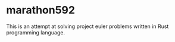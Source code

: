 # marathon592

This is an attempt at solving project euler problems written in Rust programming language.